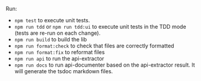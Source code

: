 Run:

 - `npm test` to execute unit tests.
 - `npm run tdd` or `npm run tdd:ui` to execute unit tests in the TDD mode (tests are re-run on each change).
 - `npm run build` to build the lib
 - `npm run format:check` to check that files are correctly formatted
 - `npm run format:fix` to reformat files
 - `npm run api` to run the api-extractor
 - `npm run docs` to run api-documenter based on the api-extractor result. It will generate the tsdoc markdown files.
